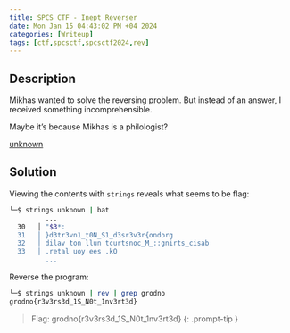```yaml
---
title: SPCS CTF - Inept Reverser
date: Mon Jan 15 04:43:02 PM +04 2024
categories: [Writeup]
tags: [ctf,spcsctf,spcsctf2024,rev]
---
```


## Description

Mikhas wanted to solve the reversing problem. But instead of an answer, I received something incomprehensible.

Maybe it’s because Mikhas is a philologist?

[unknown](https://ctf-spcs.mf.grsu.by/files/dce4e47c5991063788fc482bcea73ef2/unknown?token=eyJ1c2VyX2lkIjo2NzksInRlYW1faWQiOjM3NCwiZmlsZV9pZCI6MTQzfQ.ZaUqRw.45AOes4ZtXsqbIAdg58wYpsLDRQ)

## Solution

Viewing the contents with `strings` reveals what seems to be flag:

```bash
└─$ strings unknown | bat
		 ...
  30   │ "$3*:
  31   │ }d3tr3vn1_t0N_S1_d3sr3v3r{ondorg
  32   │ dilav ton llun tcurtsnoc_M_::gnirts_cisab
  33   │ .retal uoy ees .kO
		 ...
```

Reverse the program: 

```bash
└─$ strings unknown | rev | grep grodno
grodno{r3v3rs3d_1S_N0t_1nv3rt3d}
```

> Flag: grodno{r3v3rs3d_1S_N0t_1nv3rt3d}
{: .prompt-tip }